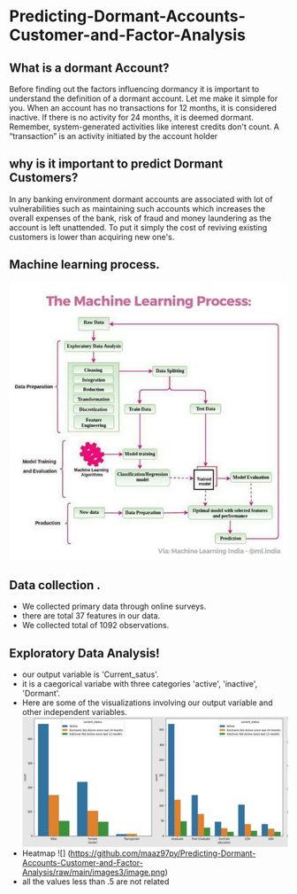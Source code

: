 # Predicting-Dormant-Accounts-Customer-and-Factor-Analysis

## What is a dormant Account?
Before finding out the factors influencing dormancy it is important to understand the definition of a dormant account. Let me make it simple for you. 
When an account has no transactions for 12 months, it is considered inactive. If there is no activity for 24 months, it is deemed dormant. Remember,
system-generated activities like interest credits don't count. A “transaction” is an activity initiated by the account holder

## why is it important to predict Dormant Customers?

In any banking environment dormant accounts are associated with lot of vulnerabilities such as maintaining such accounts which increases the overall expenses of the bank, 
risk of fraud and money laundering as the account is left unattended. To put it simply the cost of reviving existing customers is lower than acquiring new one's.

## Machine learning process.
![](https://github.com/maaz97py/Predicting-Dormant-Accounts-Customer-and-Factor-Analysis/blob/master/images1/image.png)

## Data collection .
* We collected primary data through online surveys.
* there are total 37 features in our data.
* We collected total of 1092 observations.

## Exploratory Data Analysis!
* our output variable is 'Current_satus'.
* it is a caegorical variabe with three categories 'active', 'inactive', 'Dormant'.
* Here are some of the visualizations involving our output variable and other independent variables.
![](https://github.com/maaz97py/Predicting-Dormant-Accounts-Customer-and-Factor-Analysis/blob/main/images2/image.png)
* Heatmap
![] (https://github.com/maaz97py/Predicting-Dormant-Accounts-Customer-and-Factor-Analysis/raw/main/images3/image.png)
* all the values less than .5 are not related
